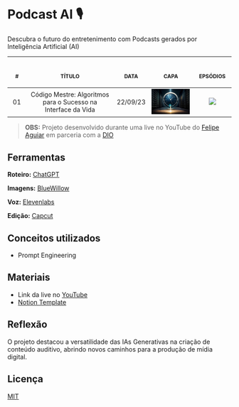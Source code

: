 # Podcast AI 🎙️

Descubra o futuro do entretenimento com Podcasts gerados por Inteligência Artificial (AI)

<table>
    <thead>
        <tr>
            <th align="center">
                <img width="50" height="1"> 
                <p>
                    <small>#</small>
                </p>
            </th>
            <th align="center">
                <img width="300" height="1"> 
                <p> 
                    <small>
                        TÍTULO
                    </small>
                </p>
            </th>
            <th align="center">
                <img width="50" height="1">
                <p> 
                    <small>
                    DATA
                    </small>
                </p>
            </th>
            <th align="center">
                <img width="200" height="1">
                <p> 
                    <small>
                    CAPA
                    </small>
                </p>
            </th>
            <th align="center">
                <img width="100" height="1">
                <p> 
                    <small>
                    EPSÓDIOS
                    </small>
                </p>
            </th>
        </tr>
    </thead>
    <tbody>
        <tr>
            <td align="center">01</td>
            <td align="center">
                Código Mestre: Algoritmos para o Sucesso na Interface da Vida
            </td>
            <td align="center">22/09/23</td>
            <td align="center">
                <img width="200" src=".github/001/cod_mestre.jpg" />     
            </td>
            <td align="center">
                <a href="https://drive.google.com/drive/folders/1p5FeXkC3mLmC5OEO-z-AI3v4fNIeVgyk?usp=sharing" target="_blank">
                    <img width="100" src="https://img.shields.io/badge/Google%20Drive-4285F4?style=for-the-badge&logo=googledrive&logoColor=white" target="_blank">
                </a>     
            </td>
        </tr>
    </tbody>
</table>

> **OBS:** Projeto desenvolvido durante uma live no YouTube do [Felipe Aguiar](https://github.com/felipeAguiarCode) em parceria com a [DIO](https://www.dio.me/en)

## Ferramentas

**Roteiro:** [ChatGPT](https://chat.openai.com/)

**Imagens:** [BlueWillow](https://www.bluewillow.ai/)

**Voz:** [Elevenlabs](https://elevenlabs.io/)

**Edição:** [Capcut](https://www.capcut.com/pt-br/)

## Conceitos utilizados

- Prompt Engineering

## Materiais

- Link da live no [YouTube](https://www.youtube.com/live/cckRv7UwB_4?si=lc3P6vyUBcUxH6-j)
- [Notion Template](https://helpful-jump-17b.notion.site/PAS-Podcast-AI-Studio-210489e15d7a4a73b743bb159e45d06f?pvs=4)

## Reflexão

O projeto destacou a versatilidade das IAs Generativas na criação de conteúdo auditivo, abrindo novos caminhos para a produção de mídia digital.

## Licença

[MIT](https://choosealicense.com/licenses/mit/)
